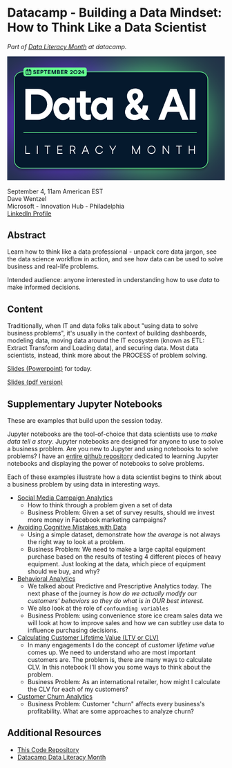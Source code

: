 # Datacamp - Building a Data Mindset:  How to Think Like a Data Scientist

_Part of [Data Literacy Month](https://www.datacamp.com/data-literacy-month) at datacamp._

![alt text](img/dc.png)


September 4, 11am American EST  
Dave Wentzel  
Microsoft - Innovation Hub - Philadelphia  
[LinkedIn Profile](https://linkedin.com/in/dwentzel)  




## Abstract

Learn how to think like a data professional - unpack core data jargon, see the data science workflow in action, and see how data can be used to solve business and real-life problems.  

Intended audience:  anyone interested in understanding how to use _data_ to make informed decisions.  


## Content

Traditionally, when IT and data folks talk about "using data to solve business problems", it's usually in the context of building dashboards, modeling data, moving data around the IT ecosystem (known as ETL:  Extract Transform and Loading data), and securing data.  Most data scientists, instead, think more about the PROCESS of problem solving. 

[Slides (Powerpoint)](./DataLiteracy-Datacamp-ThinkingLikeADataScientist.pptx)  for today.  

[Slides (pdf version)](./DataLiteracy-Datacamp-ThinkingLikeADataScientist.pdf)


## Supplementary Jupyter Notebooks

These are examples that build upon the session today.

Jupyter notebooks are the tool-of-choice that data scientists use to _make data tell a story_.  Jupyter notebooks are designed for anyone to use to solve a business problem.  Are you new to Jupyter and using notebooks to solve problems?  I have an [entire github repository](https://github.com/davew-msft/notebooks-everywhere) dedicated to learning Jupyter notebooks and displaying the power of notebooks to solve problems.  

Each of these examples illustrate how a data scientist begins to think about a business problem by using data in interesting ways.  

* [Social Media Campaign Analytics](./SocialMediaCampaignAnalytics.ipynb)
  * How to think through a problem given a set of data
  * Business Problem:  Given a set of survey results, should we invest more money in Facebook marketing campaigns?  
* [Avoiding Cognitive Mistakes with Data](./CognitiveMistakes.ipynb)
  * Using a simple dataset, demonstrate how _the average_ is not always the right way to look at a problem.  
  * Business Problem:  We need to make a large capital equipment purchase based on the results of testing 4 different pieces of heavy equipment.  Just looking at the data, which piece of equipment should we buy, and why?  
* [Behavioral Analytics](./Behavioral_Analytics.ipynb)
  * We talked about Predictive and Prescriptive Analytics today.  The next phase of the journey is _how do we actually modify our customers' behaviors so they do what is in OUR best interest_.  
  * We also look at the role of `confounding variables`
  * Business Problem:  using convenience store ice cream sales data we will look at how to improve sales and how we can subtley use data to influence purchasing decisions.  
* [Calculating Customer Lifetime Value (LTV or CLV)](./CustomerLifetimeValue.ipynb)  
  * In many engagements I do the concept of _customer lifetime value_ comes up.  We need to understand who are most important customers are.  The problem is, there are many ways to calculate CLV.  In this notebook I'll show you some ways to think about the problem.  
  * Business Problem:  As an international retailer, how might I calculate the CLV for each of my customers?  
* [Customer Churn Analytics](./ChurnAnalytics.ipynb)
  * Business Problem:  Customer "churn" affects every business's profitability.  What are some approaches to analyze churn?  

## Additional Resources

* [This Code Repository](https://github.com/davew-msft/datacamp)
* [Datacamp Data Literacy Month](https://www.datacamp.com/data-literacy-month)
